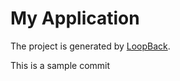 # My Application

The project is generated by [LoopBack](http://loopback.io).

This is a sample commit
